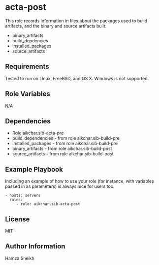 acta-post
=========

This role records information in files about the packages used to build
artifacts, and the binary and source artifacts built.

* binary_artifacts
* build_depdencies
* installed_packages
* source_artifacts

Requirements
------------

Tested to run on Linux, FreeBSD, and OS X. Windows is not supported.

Role Variables
--------------

N/A

Dependencies
------------

* Role aikchar.sib-acta-pre
* build_dependencies - from role aikchar.sib-build-pre
* installed_packages - from role aikchar.sib-build-pre
* binary_artifacts - from role aikchar.sib-build-post
* source_artifacts - from role aikchar.sib-build-post


Example Playbook
----------------

Including an example of how to use your role (for instance, with variables passed in as parameters) is always nice for users too:

    - hosts: servers
      roles:
         - role: aikchar.sib-acta-post

License
-------

MIT

Author Information
------------------

Hamza Sheikh
